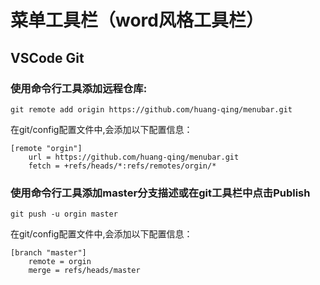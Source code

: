 # 菜单工具栏（word风格工具栏）

## VSCode Git

### 使用命令行工具添加远程仓库:

```git cmd
git remote add origin https://github.com/huang-qing/menubar.git
```

在git/config配置文件中,会添加以下配置信息：
```
[remote "orgin"]
	url = https://github.com/huang-qing/menubar.git
	fetch = +refs/heads/*:refs/remotes/orgin/*
```

### 使用命令行工具添加master分支描述或在git工具栏中点击Publish

```git cmd
git push -u orgin master
```

在git/config配置文件中,会添加以下配置信息：
```
[branch "master"]
	remote = orgin
	merge = refs/heads/master
```